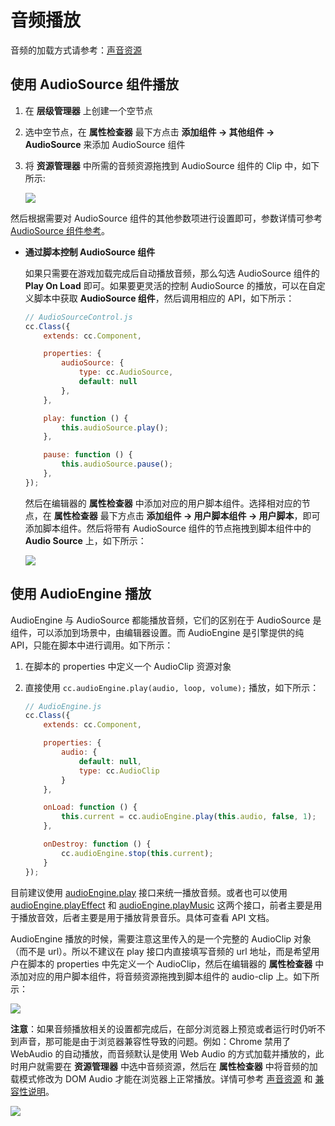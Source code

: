 # 音频播放

音频的加载方式请参考：[声音资源](../asset-workflow/audio-asset.md)

## 使用 AudioSource 组件播放

1. 在 **层级管理器** 上创建一个空节点
2. 选中空节点，在 **属性检查器** 最下方点击 **添加组件 -> 其他组件 -> AudioSource** 来添加 AudioSource 组件
3. 将 **资源管理器** 中所需的音频资源拖拽到 AudioSource 组件的 Clip 中，如下所示:

    ![](audio/audiosource.png)

然后根据需要对 AudioSource 组件的其他参数项进行设置即可，参数详情可参考 [AudioSource 组件参考](../components/audiosource.md)。

- **通过脚本控制 AudioSource 组件**

    如果只需要在游戏加载完成后自动播放音频，那么勾选 AudioSource 组件的 **Play On Load** 即可。如果要更灵活的控制 AudioSource 的播放，可以在自定义脚本中获取 **AudioSource 组件**，然后调用相应的 API，如下所示：

    ```js
    // AudioSourceControl.js
    cc.Class({
        extends: cc.Component,

        properties: {
            audioSource: {
                type: cc.AudioSource,
                default: null
            },
        },

        play: function () {
            this.audioSource.play();
        },

        pause: function () {
            this.audioSource.pause();
        },
    });
    ```

    然后在编辑器的 **属性检查器** 中添加对应的用户脚本组件。选择相对应的节点，在 **属性检查器** 最下方点击 **添加组件 -> 用户脚本组件 -> 用户脚本**，即可添加脚本组件。然后将带有 AudioSource 组件的节点拖拽到脚本组件中的 **Audio Source** 上，如下所示：

    ![](audio/audiosourcecontrol.png)

## 使用 AudioEngine 播放

AudioEngine 与 AudioSource 都能播放音频，它们的区别在于 AudioSource 是组件，可以添加到场景中，由编辑器设置。而 AudioEngine 是引擎提供的纯 API，只能在脚本中进行调用。如下所示：

1. 在脚本的 properties 中定义一个 AudioClip 资源对象
2. 直接使用 `cc.audioEngine.play(audio, loop, volume);` 播放，如下所示：

    ```js
    // AudioEngine.js
    cc.Class({
        extends: cc.Component,

        properties: {
            audio: {
                default: null,
                type: cc.AudioClip
            }
        },

        onLoad: function () {
            this.current = cc.audioEngine.play(this.audio, false, 1);
        },

        onDestroy: function () {
            cc.audioEngine.stop(this.current);
        }
    });
    ```

目前建议使用 [audioEngine.play](%__APIDOC__%/zh/classes/audioEngine.html#play) 接口来统一播放音频。或者也可以使用 [audioEngine.playEffect](%__APIDOC__%/zh/classes/audioEngine.html#playeffect) 和 [audioEngine.playMusic](%__APIDOC__%/zh/classes/audioEngine.html#playmusic) 这两个接口，前者主要是用于播放音效，后者主要是用于播放背景音乐。具体可查看 API 文档。

AudioEngine 播放的时候，需要注意这里传入的是一个完整的 AudioClip 对象（而不是 url）。所以不建议在 play 接口内直接填写音频的 url 地址，而是希望用户在脚本的 properties 中先定义一个 AudioClip，然后在编辑器的 **属性检查器** 中添加对应的用户脚本组件，将音频资源拖拽到脚本组件的 audio-clip 上。如下所示：

![](audio/audioengine.png)

**注意**：如果音频播放相关的设置都完成后，在部分浏览器上预览或者运行时仍听不到声音，那可能是由于浏览器兼容性导致的问题。例如：Chrome 禁用了 WebAudio 的自动播放，而音频默认是使用 Web Audio 的方式加载并播放的，此时用户就需要在 **资源管理器** 中选中音频资源，然后在 **属性检查器** 中将音频的加载模式修改为 DOM Audio 才能在浏览器上正常播放。详情可参考 [声音资源](../asset-workflow/audio-asset.md) 和 [兼容性说明](compatibility.md)。

![](audio/mode.png)
